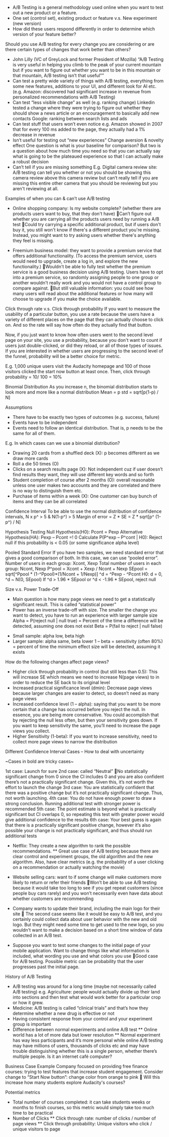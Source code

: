 - A/B Testing is a general methodology used online when you want to test out a new product or a feature. 
- One set (control set), existing product or feature v.s. New experiment (new version)
- How did these users respond differently in order to determine which version of your feature better?

Should you use A/B testing for every change you are considering or are there certain types of changes that work better than others?

- John Lilly (VC of GreyLock and former President of Mozilla)
“A/B Testing is very useful in helping you climb to the peak of your current mountain but if you want to figure out whether you want to be in this mountain or that mountain, A/B testing isn’t that useful””
- Can test a pretty wide variety of things with A/B testing, everything from some new features, additions to your UI, and different look for AI etc. (e.g. Amazon: discovered had significant increase in revenue from personalized recommendations with A/B Testing)
- Can test “less visible change” as well (e.g. ranking change)
Linkedin tested a change where they were trying to figure out whether they should show a news article or an encouragement to basically add new contacts
Google: ranking between search lists and ads
- Can test stuff that users won’t even notice
e.g. Amazon showed in 2007 that for every 100 ms added to the page, they actually had a 1% decrease in revenue
- Isn’t useful for testing out “new experiences”
Change aversion & novelty effect
One question is what is your baseline for comparison? But two is a question about how much time you need so that you can actually say what is going to be the plateaued experience so that I can actually make a robust decision
- Can’t tell if you are missing something
E.g. Digital camera review site: A/B testing can tell you whether or not you should be showing this camera review above this camera review but can’t really tell if you are missing this entire other camera that you should be reviewing but you aren't reviewing at all.

Examples of when you can & can’t use A/B testing
- Online shopping company: Is my website complete? (whether there are products users
want to buy, that they don't have)
Can’t figure out whether you are carrying all the products users need by running a A/B test
Could try carrying a specific additional product, but if users don't buy it, you still won't know if there's
a different product you're missing. Instead, you might want to try asking users whether there's anything they feel is missing.

- Freemium business model: they want to provide a premium service that offers additional functionality. (To access the premium service, users would need to upgrade, create a log in, and explore the new functionality.)
Wouldn't be able to fully test whether the premium service is a good business decision using A/B testing. Users have to opt into a premium service, so randomly assigning people to one group or another wouldn't really work and you would not have a control group to compare against.
But still valuable information: you could see how many users will read about the additional features or how many will choose to upgrade if you make the choice available.

Click through rate v.s. Click through probability
If you want to measure the usability of a particular button, you use a rate because the users have a variety of different places on the page that they can actually choose to click on. And so the rate will say how often do they actually find that button.

Now, if you just want to know how often users went to the second level page on your site, you use a probability, because you don't want to count if users just double-clicked, or did they reload, or all of those types of issues. If you are interested in whether users are progressing to the second level of the funnel, probability will be a better choice for metric.

E.g. 1,000 unique users visit the Audacity homepage and 100 of those visitors clicked the start now button at least once. Then, click through probability = 10/ 100 = 10%

Binomial Distribution
As you increase n, the binomial distribution starts to look more and more like a normal distribution 
Mean = p
std = sqrt[p(1-p) / N]

Assumptions
- There have to be exactly two types of outcomes (e.g. success, failure)
- Events have to be independent
- Events need to follow an identical distribution. That is, p needs to be the same for all of them.

E.g. In which cases can we use a binomial distribution?
- Drawing 20 cards from a shuffled deck (X): p becomes different as we draw more cards
- Roll a die 50 times (O)
- Clicks on a search results page (X): Not independent cuz if user doesn’t find results they want, they will use different key words and so forth
- Student completion of course after 2 months (O): overall reasonable unless one user makes two accounts and they are correlated and there is no way to distinguish them etc.
- Purchase of items within a week (X): One customer can buy bunch of items and they can be all correlated

Confidence Interval
To be able to use the normal distribution of confidence intervals, N x p^ > 5 & N(1-p^) > 5
Margin of error = Z * SE = Z * sqrt[p^ (1-p^) / N]

Hypothesis Testing
Null Hypothesis(H0): Pcont = Pexp
Alternative Hypothesis(HA): Pexp – Pcont =! 0 
Calculate P(P^exp – P^cont | H0): Reject null if this probability is < 0.05 (or some significance alpha level)

Pooled Standard Error
If you have two samples, we need standard error that gives a good comparison of both. In this case, we can use “pooled error”.
Number of users in each group: Xcont, Xexp 
Total number of users in each group: Ncont, Nexp
P^pool = Xcont + Xexp / Ncont + Nexp
SEpool = sqrt[^Ppool * (1-^Ppool)*(1/Ncont + 1/Nexp)]
^d = ^Pexp - ^Pcont
H0: d = 0, ^d ~ N(0, SEpool)
If ^d > 1.96 * SEpool or ^d < -1.96 * SEpool, reject null

Size v.s. Power Trade-Off
- Main question is how many page views we need to get a statistically significant result. This is called “statistical power”
- Power has an inverse trade-off with size. The smaller the change you want to detect, you have to run an experience with larger sample size
Alpha = P(reject null | null true) = Percent of the time a difference will be detected, assuming one does not exist
Beta = P(fail to reject | null false)
* Small sample: alpha low, beta high
* Larger sample: alpha same, beta lower
1 – beta = sensitivity (often 80%) = percent of time the minimum effect size will be detected, assuming it exists

How do the following changes affect page views?
- Higher click through probability in control (but still less than 0.5): This will increase SE which means we need to increase N(page views) to in order to reduce the SE back to its original level
- Increased practical significance level (dmin): Decrease page views because larger changes are easier to detect, so doesn’t need as many page views
- Increased confidence level (1 – alpha): saying that you want to be more certain that a change has occurred before you reject the null. In essence, you are being more conservative. You could accomplish that by rejecting the null less often, but then your sensitivity goes down. If you want to keep sensitivity the same, you’ll need to increase the page views you collect.
- Higher Sensitivity (1-beta): If you want to increase sensitivity, need to collect more page views to narrow the distribution

Different Confidence Interval Cases – How to deal with uncertainty
 

~Cases in bold are tricky cases~

1st case: Launch for sure
2nd case: called “Neutral” No statistically significant change from 0 since the CI includes 0 and you are also confident there’s not a practically significant change. Given this, it’s not worth the effort to launch the change
3rd case: You are statistically confident that there was a positive change but it’s not practically significant change. Thus, not worth launching.
4th case: You do not have enough power to draw a strong conclusion. Running additional test with stronger power is recommended
5th case: The point estimate is beyond what is practically significant but CI overlaps 0, so repeating this test with greater power would give additional confidence to the results
6th case: Your best guess is again that there is a practically significant positive change, however it’s also possible your change is not practically significant, and thus should run additional tests





- Netflix: They create a new algorithm to rank the possible recommendations.
    ** Great use case of A/B testing because there are clear control and experiment groups, the old algorithm and the new algorithm. Also, have clear metrics (e.g. the probability of a user clicking on a recommendation or actually watching the movie)

- Website selling cars: want to if some change will make customers more likely to return or refer their friends
Won’t be able to use A/B testing because it would take too long to see if you get repeat customers (since people buy cars rarely) and you won’t necessarily even have data about whether customers are recommending 
- Company wants to update their brand, including the main logo for their site
 The second case seems like it would be easy to A/B test, and you certainly could collect data about
user behavior with the new and old logo. But they might need some time to get used to
the new logo, so you wouldn't want to make a decision based on a short time window of data collected in an A/B test.
- Suppose you want to test some changes to the initial page of your mobile application. Want to change things like what information is included, what wording you use and what colors you use
Good case for A/B testing. Possible metric can be probability that the user progresses past the initial page.

History of A/B Testing
- A/B testing was around for a long time (maybe not necessarily called A/B testing)
e.g. Agriculture: people would actually divide up their land into sections and then test what would work better for a particular crop or how it grew.
- Medicine: A/B testing is called “clinical trials” and that’s how they determine whether a new drug is effective or not
- Having consistent response from your control and your experiment group is important
- Difference between normal experiments and online A/B test
    ** Online world has a lot of more data but lower resolution
    ** Normal experiment has way less participants and it’s more personal while online A/B testing may have millions of users, thousands of clicks etc and may have trouble distinguishing whether this is a single person, whether there’s multiple people. Is it an internet café computer? 

Business Case Example
Company focused on providing free finance courses: trying to test features that increase student engagement.
Consider change to “Start Now button”: change color from orange to pink  Will this increase how many students explore Audacity's courses?

Potential metrics
- Total number of courses completed: it can take students weeks or months to finish courses, so this metric would simply take too much time to be practical
- Number of Clicks
  ** Click through rate: number of clicks / number of page views
  ** Click through probability: Unique visitors who click / unique visitors to page




















